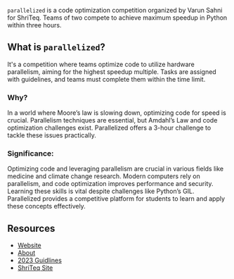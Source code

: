 `parallelized` is a code optimization competition organized by Varun Sahni for ShriTeq. Teams of two compete to achieve maximum speedup in Python within three hours.

## What is `parallelized`?

It's a competition where teams optimize code to utilize hardware parallelism, aiming for the highest speedup multiple. Tasks are assigned with guidelines, and teams must complete them within the time limit.

### Why?
In a world where Moore’s law is slowing down, optimizing code for speed is crucial. Parallelism techniques are essential, but Amdahl’s Law and code optimization challenges exist. Parallelized offers a 3-hour challenge to tackle these issues practically.

### Significance:
Optimizing code and leveraging parallelism are crucial in various fields like medicine and climate change research. Modern computers rely on parallelism, and code optimization improves performance and security. Learning these skills is vital despite challenges like Python’s GIL.
Parallelized provides a competitive platform for students to learn and apply these concepts effectively.

## Resources
- [Website]("https://parallelized.in")
- [About]("https://parallelized.in/what-and-why")
- [2023 Guidlines]("https://parallelized.in/2023/guidelines")
- [ShriTeq Site]("https://shriteq.org")
